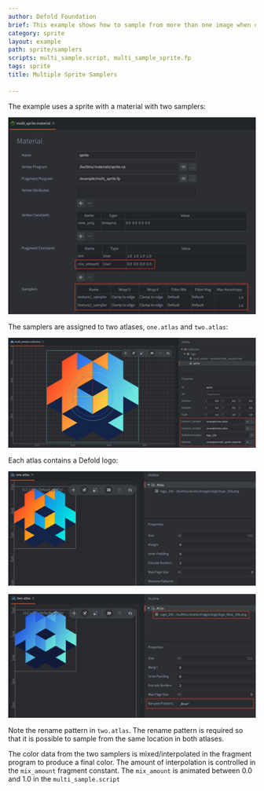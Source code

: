```yaml
---
author: Defold Foundation
brief: This example shows how to sample from more than one image when drawing a sprite
category: sprite
layout: example
path: sprite/samplers
scripts: multi_sample.script, multi_sample_sprite.fp
tags: sprite
title: Multiple Sprite Samplers

---
```


The example uses a sprite with a material with two samplers:

![](multi_sample_sprite_material.png)

The samplers are assigned to two atlases, `one.atlas` and `two.atlas`:

![](multi_sample_collection.png)

Each atlas contains a Defold logo:

![](one_atlas.png)

![](two_atlas.png)

Note the rename pattern in `two.atlas`. The rename pattern is required so that it is possible to sample from the same location in both atlases. 

The color data from the two samplers is mixed/interpolated in the fragment program to produce a final color. The amount of interpolation is controlled in the `mix_amount` fragment constant. The `mix_amount` is animated between 0.0 and 1.0 in the `multi_sample.script`